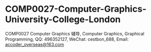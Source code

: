 # COMP0027-Computer-Graphics-University-College-London
COMP0027 Computer Graphics 辅导, Computer Graphics, Graphical Programming, QQ: 496352127, WeChat: cestbon_688, Email: accoder_overseas@163.com
